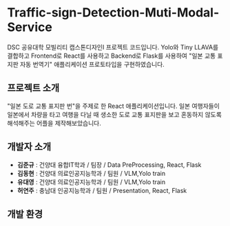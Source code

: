# Traffic-sign-Detection-Muti-Modal-Service
DSC 공유대학 모빌리티 캡스톤디자인I 프로젝트 코드입니다. Yolo와 Tiny LLAVA를 결합하고 Frontend로 React를 사용하고 Backend로 Flask를 사용하여 "일본 교통 표지판 자동 번역기" 애플리케이션 프로토타입을 구현하였습니다.

## 프로젝트 소개
"일본 도로 교통 표지판 번"을 주제로 한 React 애플리케이션입니다. 일본 여행자들이 일본에서 차량을 타고 여행을 다닐 때 생소한 도로 교통 표지판을 보고 혼동하지 않도록 해석해주는 어플을 제작해보았습니다.

## 개발자 소개
- **김준규** : 건양대 융합IT학과 / 팀장 / Data PreProcessing, React, Flask
- **김동현** : 건양대 의료인공지능학과 / 팀원 / VLM,Yolo train
- **유대영** : 건양대 의료인공지능학과 / 팀원 / VLM,Yolo train
- **허연주** : 충남대 인공지능학과 / 팀원 / Presentation, React, Flask

## 개발 환경 

